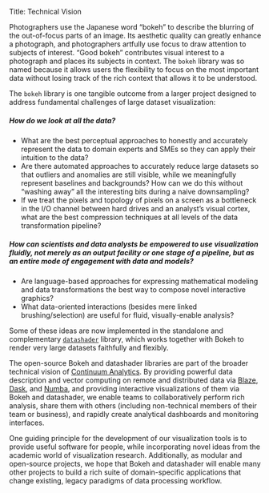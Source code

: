 Title: Technical Vision

Photographers use the Japanese word “bokeh” to describe the blurring of the
out-of-focus parts of an image. Its aesthetic quality can greatly enhance a
photograph, and photographers artfully use focus to draw attention to subjects
of interest. “Good bokeh” contributes visual interest to a photograph and
places its subjects in context.  The `bokeh` library was so named
because it allows users the flexibility to focus on the most important
data without losing track of the rich context that allows it to be
understood.

The `bokeh` library is one tangible outcome from a larger project
designed to address fundamental challenges of large dataset
visualization:

##### How do we look at all the data?

  * What are the best perceptual approaches to honestly and accurately represent the data to domain experts and SMEs so they can apply their intuition to the data?
  * Are there automated approaches to accurately reduce large datasets so that outliers and anomalies are still visible, while we meaningfully represent baselines and backgrounds? How can we do this without “washing away” all the interesting bits during a naive downsampling?
  * If we treat the pixels and topology of pixels on a screen as a bottleneck in the I/O channel between hard drives and an analyst’s visual cortex, what are the best compression techniques at all levels of the data transformation pipeline?

##### How can scientists and data analysts be empowered to use visualization fluidly, not merely as an output facility or one stage of a pipeline, but as an entire mode of engagement with data and models?

  * Are language-based approaches for expressing mathematical modeling and data transformations the best way to compose novel interactive graphics?
  * What data-oriented interactions (besides mere linked brushing/selection) are useful for fluid, visually-enable analysis?

Some of these ideas are now implemented in the standalone and complementary
[`datashader`](https://github.com/bokeh/datashader) library, which
works together with Bokeh to render very large datasets faithfully and
flexibly.

The open-source Bokeh and datashader libraries are part of the broader technical vision
of [Continuum Analytics](//continuum.io). By providing powerful data description and vector
computing on remote and distributed data via [Blaze](http://blaze.pydata.org/), [Dask](http://dask.pydata.org/), and [Numba](http://numba.pydata.org), and providing
interactive visualizations of them via Bokeh and datashader, we enable teams to
collaboratively perform rich analysis, share them with others (including
non-technical members of their team or business), and rapidly create analytical
dashboards and monitoring interfaces.

One guiding principle for the development of our visualization tools is to provide useful
software for people, while incorporating novel ideas from the academic world of
visualization research. Additionally, as modular and open-source projects, we
hope that Bokeh and datashader will enable many other projects to build a rich suite of
domain-specific applications that change existing, legacy paradigms of data
processing workflow.
